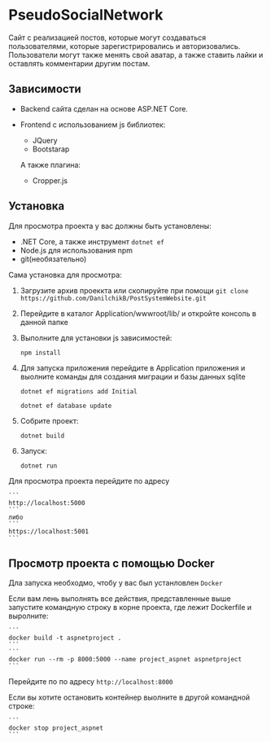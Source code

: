 PseudoSocialNetwork
===================

Сайт с реализацией постов, которые могут создаваться пользователями, которые зарегистрировались и авторизовались. Пользователи могут также менять свой аватар, а также ставить лайки и оставлять комментарии другим постам. 




Зависимости
-----------

+ Backend сайта сделан на основе ASP.NET Core.
+ Frontend с использованием js библиотек:

    * JQuery
    * Bootstarap

    А также плагина:

    * Cropper.js

Установка
---------

Для просмотра проекта у вас должны быть установлены:

+ .NET Core, а также инструмент ```dotnet ef``` 
+ Node.js для использования npm
+ git(необязательно)

Сама установка для просмотра:

1. Загрузите архив проеккта или скопируйте при помощи ```git clone https://github.com/DanilchikB/PostSystemWebsite.git```
2. Перейдите в каталог Application/wwwroot/lib/ и откройте консоль в данной папке
3. Выполните для установки js зависимостей:
    ``` 
    npm install
    ```
4. Для запуска приложения перейдите в Application приложения и выолните команды для создания миграции и базы данных sqlite

    ```
    dotnet ef migrations add Initial
    ```
    ```
    dotnet ef database update
    ```
5. Собрите проект:

    ```
    dotnet build
    ```
6. Запуск:

    ```
    dotnet run
    ```

Для просмотра проекта перейдите по адресу

    ```
    http://localhost:5000
    ```
    либо
    ```
    https://localhost:5001
    ```

Просмотр проекта с помощью Docker
---------------------------------

Дла запуска необходмо, чтобу у вас был устанловлен ```Docker```

Если вам лень выполнять все действия, представленные выше запустите командную строку в корне проекта, где лежит Dockerfile и выролните: 

    ```
    docker build -t aspnetproject . 
    ```
    ```
    docker run --rm -p 8000:5000 --name project_aspnet aspnetproject
    ```
Перейдите по по адресу ```http://localhost:8000```

Если вы хотите остановить контейнер выолните в другой командной строке:

    ```
    docker stop project_aspnet
    ```
